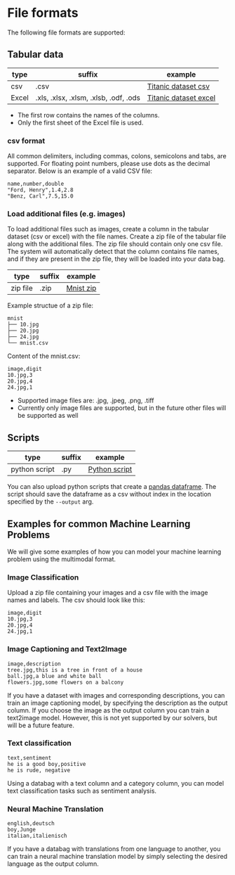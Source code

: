 # File formats

The following file formats are supported:

## Tabular data

| type  | suffix                                | example                 |
|-------|---------------------------------------|-------------------------|
| csv   | .csv                                  | [Titanic dataset csv]   |
| Excel | .xls, .xlsx, .xlsm, .xlsb, .odf, .ods | [Titanic dataset excel] |

- The first row contains the names of the columns.
- Only the first sheet of the Excel file is used.

### csv format
All common delimiters, including commas, colons, semicolons and tabs, are supported.
For floating point numbers, please use dots as the decimal separator.
Below is an example of a valid CSV file:

```
name,number,double
"Ford, Henry",1.4,2.8
"Benz, Carl",7.5,15.0
```

### Load additional files (e.g. images)
To load additional files such as images, create a column in the tabular dataset (csv or excel) with the file names. 
Create a zip file of the tabular file along with the additional files.
The zip file should contain only one csv file.
The system will automatically detect that the column contains file names, and if they are present in the zip file, they will be loaded into your data bag.

| type     | suffix | example     |
|----------|--------|-------------|
| zip file | .zip   | [Mnist zip] |

Example structue of a zip file:
```
mnist
├── 10.jpg
├── 20.jpg
├── 24.jpg
└── mnist.csv
```

Content of the mnist.csv:
```
image,digit
10.jpg,3
20.jpg,4
24.jpg,1
```
- Supported image files are: .jpg, .jpeg, .png, .tiff
- Currently only image files are supported, but in the future other files will be supported as well

## Scripts

| type          | suffix | example         |
|---------------|--------|-----------------|
| python script | .py    | [Python script] |

You can also upload python scripts that create a [pandas dataframe].
The script should save the dataframe as a csv without index in the location specified by the `--output` arg.

## Examples for common Machine Learning Problems
We will give some examples of how you can model your machine learning problem using the multimodal format.

### Image Classification
Upload a zip file containing your images and a csv file with the image names and labels. The csv should look like this:
```
image,digit
10.jpg,3
20.jpg,4
24.jpg,1
```

### Image Captioning and Text2Image
```
image,description
tree.jpg,this is a tree in front of a house
ball.jpg,a blue and white ball
flowers.jpg,some flowers on a balcony
```
If you have a dataset with images and corresponding descriptions, you can train an image captioning model, by specifying the description as the output column.
If you choose the image as the output column you can train a text2image model. However, this is not yet supported by our solvers, but will be a future feature.


### Text classification
```
text,sentiment
he is a good boy,positive
he is rude, negative
```

Using a databag with a text column and a category column, you can model text classification tasks such as sentiment analysis.

### Neural Machine Translation
```
english,deutsch
boy,Junge
italian,italienisch
```

If you have a databag with translations from one language to another, you can train a neural machine translation model by simply selecting the desired language as the output column.


[Titanic dataset csv]: assets/datasets/titanic.csv
[Titanic dataset excel]: assets/datasets/titanic.xlsx
[Mnist zip]: assets/datasets/mnist_test.zip
[Python script]: assets/datasets/dataframe_script.py

[pandas dataframe]: https://pandas.pydata.org/pandas-docs/stable/reference/api/pandas.DataFrame.html

[mnist test]: assets/datasets/mnist_test.zip
[classification file format]: file_formats.md#load-additional-files-eg-images
